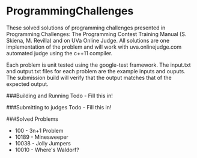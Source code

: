 ProgrammingChallenges
=====================

These solved solutions of programming challenges presented in Programming Challenges: The Programming Contest Training Manual (S. Skiena, M. Revilla) and on UVa Online Judge. All solutions are one implementation of the problem and will work with uva.onlinejudge.com automated judge using the c++11 compiler.

Each problem is unit tested using the google-test framework. The input.txt and output.txt files for each problem are the example inputs and ouputs. The submission build will verify that the output matches that of the expected output.

###Building and Running
Todo - Fill this in!

###Submitting to judges
Todo - Fill this in!

###Solved Problems
* 100 - 3n+1 Problem
* 10189 - Minesweeper
* 10038 - Jolly Jumpers
* 10010 - Where's Waldorf?